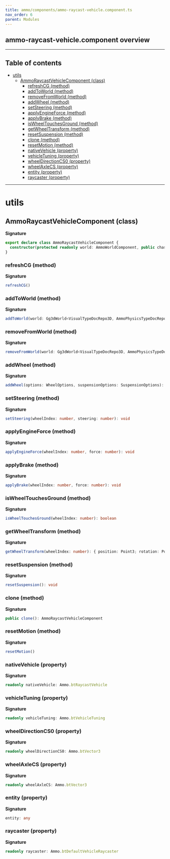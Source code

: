 ```yaml
---
title: ammo/components/ammo-raycast-vehicle.component.ts
nav_order: 6
parent: Modules
---
```


## ammo-raycast-vehicle.component overview

---

<h2 class="text-delta">Table of contents</h2>

- [utils](#utils)
  - [AmmoRaycastVehicleComponent (class)](#ammoraycastvehiclecomponent-class)
    - [refreshCG (method)](#refreshcg-method)
    - [addToWorld (method)](#addtoworld-method)
    - [removeFromWorld (method)](#removefromworld-method)
    - [addWheel (method)](#addwheel-method)
    - [setSteering (method)](#setsteering-method)
    - [applyEngineForce (method)](#applyengineforce-method)
    - [applyBrake (method)](#applybrake-method)
    - [isWheelTouchesGround (method)](#iswheeltouchesground-method)
    - [getWheelTransform (method)](#getwheeltransform-method)
    - [resetSuspension (method)](#resetsuspension-method)
    - [clone (method)](#clone-method)
    - [resetMotion (method)](#resetmotion-method)
    - [nativeVehicle (property)](#nativevehicle-property)
    - [vehicleTuning (property)](#vehicletuning-property)
    - [wheelDirectionCS0 (property)](#wheeldirectioncs0-property)
    - [wheelAxleCS (property)](#wheelaxlecs-property)
    - [entity (property)](#entity-property)
    - [raycaster (property)](#raycaster-property)

---

# utils

## AmmoRaycastVehicleComponent (class)

**Signature**

```ts
export declare class AmmoRaycastVehicleComponent {
  constructor(protected readonly world: AmmoWorldComponent, public chassisBody: AmmoRigidBodyComponent)
}
```

### refreshCG (method)

**Signature**

```ts
refreshCG()
```

### addToWorld (method)

**Signature**

```ts
addToWorld(world: Gg3dWorld<VisualTypeDocRepo3D, AmmoPhysicsTypeDocRepo>)
```

### removeFromWorld (method)

**Signature**

```ts
removeFromWorld(world: Gg3dWorld<VisualTypeDocRepo3D, AmmoPhysicsTypeDocRepo>)
```

### addWheel (method)

**Signature**

```ts
addWheel(options: WheelOptions, suspensionOptions: SuspensionOptions): void
```

### setSteering (method)

**Signature**

```ts
setSteering(wheelIndex: number, steering: number): void
```

### applyEngineForce (method)

**Signature**

```ts
applyEngineForce(wheelIndex: number, force: number): void
```

### applyBrake (method)

**Signature**

```ts
applyBrake(wheelIndex: number, force: number): void
```

### isWheelTouchesGround (method)

**Signature**

```ts
isWheelTouchesGround(wheelIndex: number): boolean
```

### getWheelTransform (method)

**Signature**

```ts
getWheelTransform(wheelIndex: number): { position: Point3; rotation: Point4 }
```

### resetSuspension (method)

**Signature**

```ts
resetSuspension(): void
```

### clone (method)

**Signature**

```ts
public clone(): AmmoRaycastVehicleComponent
```

### resetMotion (method)

**Signature**

```ts
resetMotion()
```

### nativeVehicle (property)

**Signature**

```ts
readonly nativeVehicle: Ammo.btRaycastVehicle
```

### vehicleTuning (property)

**Signature**

```ts
readonly vehicleTuning: Ammo.btVehicleTuning
```

### wheelDirectionCS0 (property)

**Signature**

```ts
readonly wheelDirectionCS0: Ammo.btVector3
```

### wheelAxleCS (property)

**Signature**

```ts
readonly wheelAxleCS: Ammo.btVector3
```

### entity (property)

**Signature**

```ts
entity: any
```

### raycaster (property)

**Signature**

```ts
readonly raycaster: Ammo.btDefaultVehicleRaycaster
```
